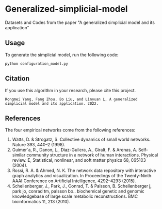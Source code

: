 # Generalized-simplicial-model
Datasets and Codes from the paper "A generalized simplicial model and its application"
## Usage
To generate the simplicial model, run the following code:
```
python configuration_model.py
```
## Citation
If you use this algorithm in your research, please cite this project.
```
Rongmei Yang, Fang Zhou, Bo Liu, and Linyuan L, A generalized simplicial model and its application. 2022.
```

## References
The four empirical networks come from the following references:
1. Watts, D. & Strogatz, S. Collective dynamics of small world networks. Nature 393, 440–2 (1998).
2. Guimer`a, R., Danon, L., Diaz-Guilera, A., Giralt, F. & Arenas, A. Self-similar community structure in a network of human interactions.
Physical review. E, Statistical, nonlinear, and soft matter physics 68, 065103 (2004).
3. Rossi, R. A. & Ahmed, N. K. The network data repository with interactive graph analytics and visualization. In Proceedings of the Twenty-Ninth AAAI Conference on Artificial Intelligence, 4292–4293 (2015).
4. Schellenberger, J., Park, J., Conrad, T. & Palsson, B. Schellenberger j, park jo, conrad tm, palsson bo.. biochemical genetic and genomic
knowledgebase of large scale metabolic reconstructions. BMC bioinformatics 11, 213 (2010).
